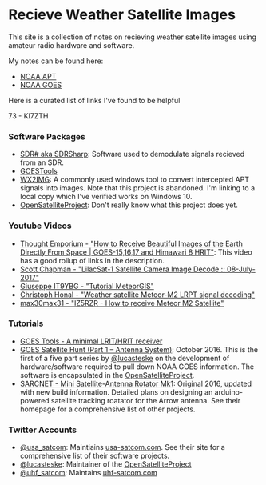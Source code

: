 # Recieve Weather Satellite Images

This site is a collection of notes on recieving weather satellite images using amateur radio hardware and software.

My notes can be found here:

- [NOAA APT](noaa-apt.md)
- [NOAA GOES](noaa-goes.md)

Here is a curated list of links I've found to be helpful

73 - KI7ZTH

### Software Packages

- [SDR# aka SDRSharp](https://airspy.com/download/): Software used to demodulate signals recieved
    from an SDR.
- [GOESTools](https://pietern.github.io/goestools/index.html)
- [WX2IMG]():
    A commonly used windows tool to convert intercepted APT signals into images.
    Note that this project is abandoned. I'm linking to a local copy which I've
    verified works on Windows 10.
- [OpenSatelliteProject](https://github.com/opensatelliteproject/OpenSatelliteProject):
    Don't really know what this project does yet.

### Youtube Videos

- [Thought Emporium - "How to Receive Beautiful Images of the Earth Directly From Space | GOES-15,16,17 and Himawari 8 HRIT"](https://youtu.be/jGWFg7EDnyY): This video has a good rollup of links in the description.
- [Scott Chapman - "LilacSat-1 Satellite Camera Image Decode :: 08-July-2017"](https://youtu.be/jJe0ujEEKPE)
- [Giuseppe IT9YBG - "Tutorial MeteorGIS"](https://youtu.be/1xLo3uQqwFA)
- [Christoph Honal - "Weather satellite Meteor-M2 LRPT signal decoding"](https://youtu.be/FUvuu0V6jJI)
- [max30max31 - "IZ5RZR - How to receive Meteor M2 Satellite"](https://youtu.be/dcg6QdN4XPY)

### Tutorials

- [GOES Tools - A minimal LRIT/HRIT receiver](https://pietern.github.io/goestools/guides/minimal_receiver.html)
- [GOES Satellite Hunt (Part 1 – Antenna System)](https://www.teske.net.br/lucas/2016/10/goes-satellite-hunt-part-1-antenna-system/): October 2016.
    This is the first of a five part series by [@lucasteske](https://twitter.com/lucasteske) on the 
    development of hardware/software required to pull down NOAA GOES information. The software is
    encapsulated in the [OpenSatelliteProject](https://github.com/opensatelliteproject).
- [SARCNET - Mini Satellite-Antenna Rotator Mk1](https://www.sarcnet.org/projects/project_rotator.html):
Original 2016, updated with new build information. Detailed plans on designing an arduino-powered satellite
tracking roatator for the Arrow antenna. See their homepage for a comprehensive list of other projects.

### Twitter Accounts

- [@usa_satcom](https://twitter.com/usa_satcom): Maintiains [usa-satcom.com](https://usa-satcom.com/).
    See their site for a comprehensive list of their software projects.
- [@lucasteske](https://twitter.com/lucasteske): Maintainer of the [OpenSatelliteProject](https://github.com/opensatelliteproject/OpenSatelliteProject)
- [@uhf_satcom](https://twitter.com/uhf_satcom): Maintains [uhf-satcom.com](https://uhf-satcom.com/)


